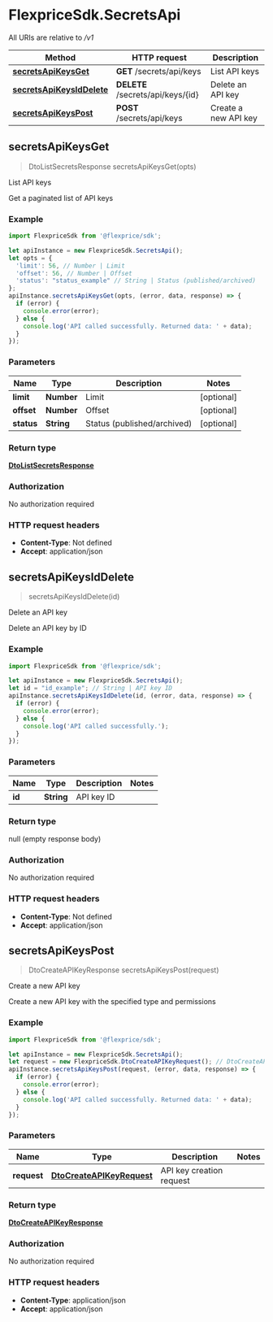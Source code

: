 # FlexpriceSdk.SecretsApi

All URIs are relative to */v1*

Method | HTTP request | Description
------------- | ------------- | -------------
[**secretsApiKeysGet**](SecretsApi.md#secretsApiKeysGet) | **GET** /secrets/api/keys | List API keys
[**secretsApiKeysIdDelete**](SecretsApi.md#secretsApiKeysIdDelete) | **DELETE** /secrets/api/keys/{id} | Delete an API key
[**secretsApiKeysPost**](SecretsApi.md#secretsApiKeysPost) | **POST** /secrets/api/keys | Create a new API key



## secretsApiKeysGet

> DtoListSecretsResponse secretsApiKeysGet(opts)

List API keys

Get a paginated list of API keys

### Example

```javascript
import FlexpriceSdk from '@flexprice/sdk';

let apiInstance = new FlexpriceSdk.SecretsApi();
let opts = {
  'limit': 56, // Number | Limit
  'offset': 56, // Number | Offset
  'status': "status_example" // String | Status (published/archived)
};
apiInstance.secretsApiKeysGet(opts, (error, data, response) => {
  if (error) {
    console.error(error);
  } else {
    console.log('API called successfully. Returned data: ' + data);
  }
});
```

### Parameters


Name | Type | Description  | Notes
------------- | ------------- | ------------- | -------------
 **limit** | **Number**| Limit | [optional] 
 **offset** | **Number**| Offset | [optional] 
 **status** | **String**| Status (published/archived) | [optional] 

### Return type

[**DtoListSecretsResponse**](DtoListSecretsResponse.md)

### Authorization

No authorization required

### HTTP request headers

- **Content-Type**: Not defined
- **Accept**: application/json


## secretsApiKeysIdDelete

> secretsApiKeysIdDelete(id)

Delete an API key

Delete an API key by ID

### Example

```javascript
import FlexpriceSdk from '@flexprice/sdk';

let apiInstance = new FlexpriceSdk.SecretsApi();
let id = "id_example"; // String | API key ID
apiInstance.secretsApiKeysIdDelete(id, (error, data, response) => {
  if (error) {
    console.error(error);
  } else {
    console.log('API called successfully.');
  }
});
```

### Parameters


Name | Type | Description  | Notes
------------- | ------------- | ------------- | -------------
 **id** | **String**| API key ID | 

### Return type

null (empty response body)

### Authorization

No authorization required

### HTTP request headers

- **Content-Type**: Not defined
- **Accept**: application/json


## secretsApiKeysPost

> DtoCreateAPIKeyResponse secretsApiKeysPost(request)

Create a new API key

Create a new API key with the specified type and permissions

### Example

```javascript
import FlexpriceSdk from '@flexprice/sdk';

let apiInstance = new FlexpriceSdk.SecretsApi();
let request = new FlexpriceSdk.DtoCreateAPIKeyRequest(); // DtoCreateAPIKeyRequest | API key creation request
apiInstance.secretsApiKeysPost(request, (error, data, response) => {
  if (error) {
    console.error(error);
  } else {
    console.log('API called successfully. Returned data: ' + data);
  }
});
```

### Parameters


Name | Type | Description  | Notes
------------- | ------------- | ------------- | -------------
 **request** | [**DtoCreateAPIKeyRequest**](DtoCreateAPIKeyRequest.md)| API key creation request | 

### Return type

[**DtoCreateAPIKeyResponse**](DtoCreateAPIKeyResponse.md)

### Authorization

No authorization required

### HTTP request headers

- **Content-Type**: application/json
- **Accept**: application/json

